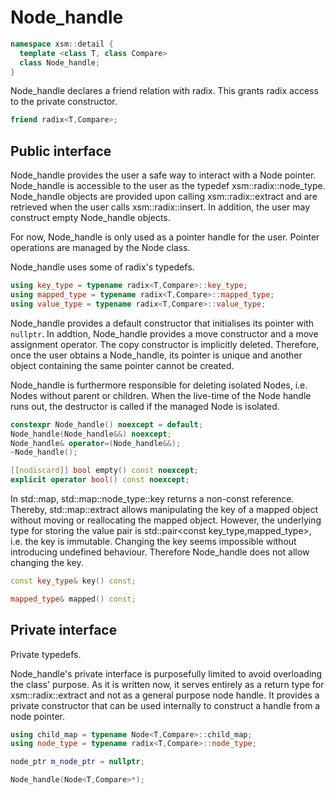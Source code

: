 
# Node\_handle

```c++
namespace xsm::detail {
  template <class T, class Compare>
  class Node_handle;
}
```

Node\_handle declares a friend relation with radix. This grants radix access to the private
constructor.

```c++
friend radix<T,Compare>;
```

## Public interface

Node\_handle provides the user a safe way to interact with a Node pointer. Node\_handle is accessible
to the user as the typedef xsm::radix::node\_type. Node\_handle objects are provided upon calling
xsm::radix::extract and are retrieved when the user calls xsm::radix::insert. In addition, the
user may construct empty Node\_handle objects.

For now, Node\_handle is only used as a pointer handle for the user. Pointer operations are managed
by the Node class.

Node\_handle uses some of radix's typedefs. 

```c++
using key_type = typename radix<T,Compare>::key_type;
using mapped_type = typename radix<T,Compare>::mapped_type;
using value_type = typename radix<T,Compare>::value_type;
```

Node\_handle provides a default constructor that initialises its pointer with `nullptr`. In addtion,
Node\_handle provides a move constructor and a move assignment operator. The copy constructor is
implicitly deleted. Therefore, once the user obtains a Node\_handle, its pointer is unique and another
object containing the same pointer cannot be created.

Node\_handle is furthermore responsible for deleting isolated Nodes, i.e. Nodes without parent or children.
When the live-time of the Node handle runs out, the destructor is called if the managed Node is isolated.

```c++
constexpr Node_handle() noexcept = default;
Node_handle(Node_handle&&) noexcept;
Node_handle& operator=(Node_handle&&);
~Node_handle();
```

```c++
[[nodiscard]] bool empty() const noexcept;
explicit operator bool() const noexcept;
```

In std::map, std::map::node\_type::key returns a non-const reference. Thereby, std::map::extract allows
manipulating the key of a mapped object without moving or reallocating the mapped object.
However, the underlying type for storing the value pair is std::pair<const key_type,mapped_type>,
i.e. the key is immutable. Changing the key seems impossible without introducing undefined behaviour.
Therefore Node\_handle does not allow changing the key.

```c++
const key_type& key() const;
```

```c++
mapped_type& mapped() const;
```

## Private interface

Private typedefs.

Node\_handle's private interface is purposefully limited to avoid overloading the class' purpose. As it is
written now, it serves entirely as a return type for xsm::radix::extract and not as a general purpose node
handle. It provides a private constructor that can be used internally to construct a handle from a node 
pointer.

```c++
using child_map = typename Node<T,Compare>::child_map;
using node_type = typename radix<T,Compare>::node_type;
```

```c++
node_ptr m_node_ptr = nullptr;
```

```c++
Node_handle(Node<T,Compare>*);
```

